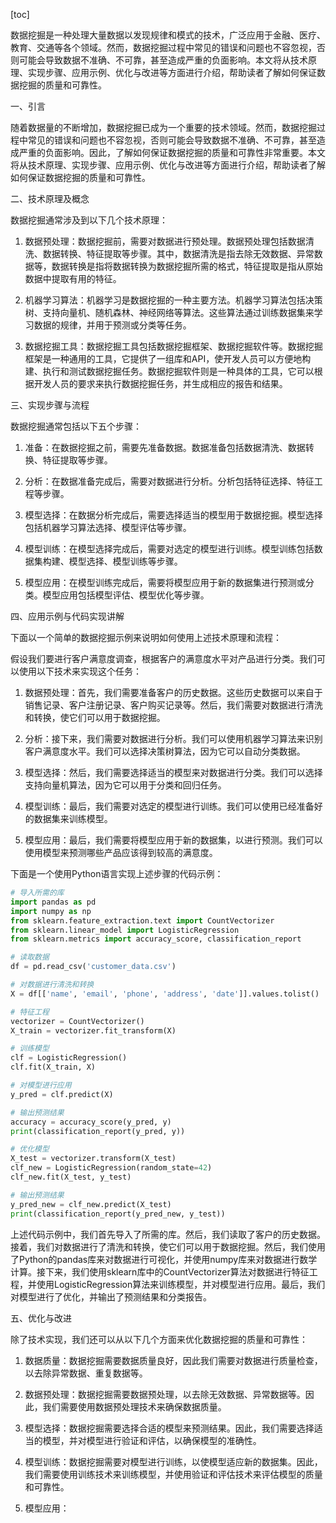 
[toc]                    
                
                
数据挖掘是一种处理大量数据以发现规律和模式的技术，广泛应用于金融、医疗、教育、交通等各个领域。然而，数据挖掘过程中常见的错误和问题也不容忽视，否则可能会导致数据不准确、不可靠，甚至造成严重的负面影响。本文将从技术原理、实现步骤、应用示例、优化与改进等方面进行介绍，帮助读者了解如何保证数据挖掘的质量和可靠性。

一、引言

随着数据量的不断增加，数据挖掘已成为一个重要的技术领域。然而，数据挖掘过程中常见的错误和问题也不容忽视，否则可能会导致数据不准确、不可靠，甚至造成严重的负面影响。因此，了解如何保证数据挖掘的质量和可靠性非常重要。本文将从技术原理、实现步骤、应用示例、优化与改进等方面进行介绍，帮助读者了解如何保证数据挖掘的质量和可靠性。

二、技术原理及概念

数据挖掘通常涉及到以下几个技术原理：

1. 数据预处理：数据挖掘前，需要对数据进行预处理。数据预处理包括数据清洗、数据转换、特征提取等步骤。其中，数据清洗是指去除无效数据、异常数据等，数据转换是指将数据转换为数据挖掘所需的格式，特征提取是指从原始数据中提取有用的特征。

2. 机器学习算法：机器学习是数据挖掘的一种主要方法。机器学习算法包括决策树、支持向量机、随机森林、神经网络等算法。这些算法通过训练数据集来学习数据的规律，并用于预测或分类等任务。

3. 数据挖掘工具：数据挖掘工具包括数据挖掘框架、数据挖掘软件等。数据挖掘框架是一种通用的工具，它提供了一组库和API，使开发人员可以方便地构建、执行和测试数据挖掘任务。数据挖掘软件则是一种具体的工具，它可以根据开发人员的要求来执行数据挖掘任务，并生成相应的报告和结果。

三、实现步骤与流程

数据挖掘通常包括以下五个步骤：

1. 准备：在数据挖掘之前，需要先准备数据。数据准备包括数据清洗、数据转换、特征提取等步骤。

2. 分析：在数据准备完成后，需要对数据进行分析。分析包括特征选择、特征工程等步骤。

3. 模型选择：在数据分析完成后，需要选择适当的模型用于数据挖掘。模型选择包括机器学习算法选择、模型评估等步骤。

4. 模型训练：在模型选择完成后，需要对选定的模型进行训练。模型训练包括数据集构建、模型选择、模型训练等步骤。

5. 模型应用：在模型训练完成后，需要将模型应用于新的数据集进行预测或分类。模型应用包括模型评估、模型优化等步骤。

四、应用示例与代码实现讲解

下面以一个简单的数据挖掘示例来说明如何使用上述技术原理和流程：

假设我们要进行客户满意度调查，根据客户的满意度水平对产品进行分类。我们可以使用以下技术来实现这个任务：

1. 数据预处理：首先，我们需要准备客户的历史数据。这些历史数据可以来自于销售记录、客户注册记录、客户购买记录等。然后，我们需要对数据进行清洗和转换，使它们可以用于数据挖掘。

2. 分析：接下来，我们需要对数据进行分析。我们可以使用机器学习算法来识别客户满意度水平。我们可以选择决策树算法，因为它可以自动分类数据。

3. 模型选择：然后，我们需要选择适当的模型来对数据进行分类。我们可以选择支持向量机算法，因为它可以用于分类和回归任务。

4. 模型训练：最后，我们需要对选定的模型进行训练。我们可以使用已经准备好的数据集来训练模型。

5. 模型应用：最后，我们需要将模型应用于新的数据集，以进行预测。我们可以使用模型来预测哪些产品应该得到较高的满意度。

下面是一个使用Python语言实现上述步骤的代码示例：

```python
# 导入所需的库
import pandas as pd
import numpy as np
from sklearn.feature_extraction.text import CountVectorizer
from sklearn.linear_model import LogisticRegression
from sklearn.metrics import accuracy_score, classification_report

# 读取数据
df = pd.read_csv('customer_data.csv')

# 对数据进行清洗和转换
X = df[['name', 'email', 'phone', 'address', 'date']].values.tolist()

# 特征工程
vectorizer = CountVectorizer()
X_train = vectorizer.fit_transform(X)

# 训练模型
clf = LogisticRegression()
clf.fit(X_train, X)

# 对模型进行应用
y_pred = clf.predict(X)

# 输出预测结果
accuracy = accuracy_score(y_pred, y)
print(classification_report(y_pred, y))

# 优化模型
X_test = vectorizer.transform(X_test)
clf_new = LogisticRegression(random_state=42)
clf_new.fit(X_test, y_test)

# 输出预测结果
y_pred_new = clf_new.predict(X_test)
print(classification_report(y_pred_new, y_test))
```

上述代码示例中，我们首先导入了所需的库。然后，我们读取了客户的历史数据。接着，我们对数据进行了清洗和转换，使它们可以用于数据挖掘。然后，我们使用了Python的pandas库来对数据进行可视化，并使用numpy库来对数据进行数学计算。接下来，我们使用sklearn库中的CountVectorizer算法对数据进行特征工程，并使用LogisticRegression算法来训练模型，并对模型进行应用。最后，我们对模型进行了优化，并输出了预测结果和分类报告。

五、优化与改进

除了技术实现，我们还可以从以下几个方面来优化数据挖掘的质量和可靠性：

1. 数据质量：数据挖掘需要数据质量良好，因此我们需要对数据进行质量检查，以去除异常数据、重复数据等。

2. 数据预处理：数据挖掘需要数据预处理，以去除无效数据、异常数据等。因此，我们需要使用数据预处理技术来确保数据质量。

3. 模型选择：数据挖掘需要选择合适的模型来预测结果。因此，我们需要选择适当的模型，并对模型进行验证和评估，以确保模型的准确性。

4. 模型训练：数据挖掘需要对模型进行训练，以使模型适应新的数据集。因此，我们需要使用训练技术来训练模型，并使用验证和评估技术来评估模型的质量和可靠性。

5. 模型应用：

